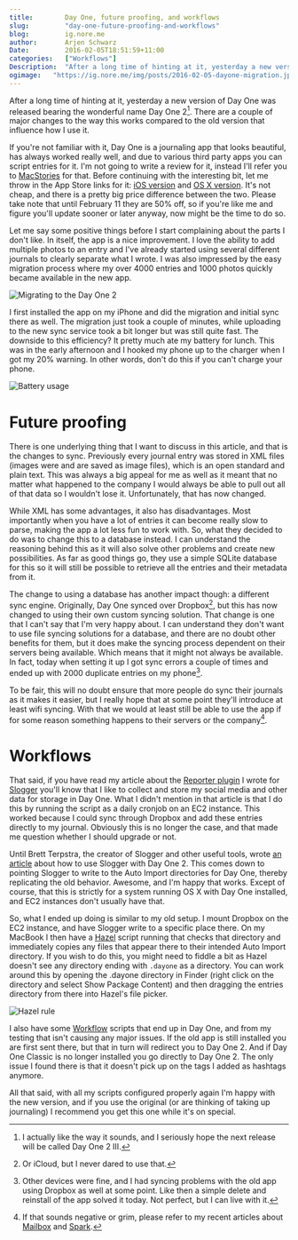 ```yaml
---
title:        Day One, future proofing, and workflows
slug:         "day-one-future-proofing-and-workflows"
blog:         ig.nore.me  
author:       Arjen Schwarz  
Date:         2016-02-05T18:51:59+11:00
categories:   ["Workflows"]
Description:  "After a long time of hinting at it, yesterday a new version of Day One was released bearing the wonderful name Day One 2. There are a couple of major changes to the way this works compared to the old version that influence how I use it."
ogimage:   "https://ig.nore.me/img/posts/2016-02-05-dayone-migration.jpg"
---
```


After a long time of hinting at it, yesterday a new version of Day One was released bearing the wonderful name Day One 2[^dayonetwothree]. There are a couple of major changes to the way this works compared to the old version that influence how I use it.

If you're not familiar with it, Day One is a journaling app that looks beautiful, has always worked really well, and due to various third party apps you can script entries for it. I'm not going to write a review for it, instead I'll refer you to [MacStories][macstories] for that. Before continuing with the interesting bit, let me throw in the App Store links for it: [iOS version][doios] and [OS X version][doosx]. It's not cheap, and there is a pretty big price difference between the two. Please take note that until February 11 they are 50% off, so if you're like me and figure you'll update sooner or later anyway, now might be the time to do so.

Let me say some positive things before I start complaining about the parts I don't like. In itself, the app is a nice improvement. I love the ability to add multiple photos to an entry and I've already started using several different journals to clearly separate what I wrote. I was also impressed by the easy migration process where my over 4000 entries and 1000 photos quickly became available in the new app.

![Migrating to the Day One 2](/img/posts/2016-02-05-dayone-migration.jpg)

I first installed the app on my iPhone and did the migration and initial sync there as well. The migration just took a couple of minutes, while uploading to the new sync service took a bit longer but was still quite fast. The downside to this efficiency? It pretty much ate my battery for lunch. This was in the early afternoon and I hooked my phone up to the charger when I got my 20% warning. In other words, don't do this if you can't charge your phone.

![Battery usage](/img/posts/2016-02-05-dayone-battery.jpg)

# Future proofing

There is one underlying thing that I want to discuss in this article, and that is the changes to sync. Previously every journal entry was stored in XML files (images were and are saved as image files), which is an open standard and plain text. This was always a big appeal for me as well as it meant that no matter what happened to the company I would always be able to pull out all of that data so I wouldn't lose it. Unfortunately, that has now changed.

While XML has some advantages, it also has disadvantages. Most importantly when you have a lot of entries it can become really slow to parse, making the app a lot less fun to work with. So, what they decided to do was to change this to a database instead. I can understand the reasoning behind this as it will also solve other problems and create new possibilities. As far as good things go, they use a simple SQLite database for this so it will still be possible to retrieve all the entries and their metadata from it.

The change to using a database has another impact though: a different sync engine. Originally, Day One synced over Dropbox[^oricloud], but this has now changed to using their own custom syncing solution. That change is one that I can't say that I'm very happy about. I can understand they don't want to use file syncing solutions for a database, and there are no doubt other benefits for them, but it does make the syncing process dependent on their servers being available. Which means that it might not always be available. In fact, today when setting it up I got sync errors a couple of times and ended up with 2000 duplicate entries on my phone[^rinse]. 

To be fair, this will no doubt ensure that more people do sync their journals as it makes it easier, but I really hope that at some point they'll introduce at least wifi syncing. With that we would at least still be able to use the app if for some reason something happens to their servers or the company[^futureproof].

# Workflows

That said, if you have read my article about the [Reporter plugin][reporterplugin] I wrote for [Slogger][slogger] you'll know that I like to collect and store my social media and other data for storage in Day One. What I didn't mention in that article is that I do this by running the script as a daily cronjob on an EC2 instance. This worked because I could sync through Dropbox and add these entries directly to my journal. Obviously this is no longer the case, and that made me question whether I should upgrade or not.

Until Brett Terpstra, the creator of Slogger and other useful tools, wrote [an article][makeitwork] about how to use Slogger with Day One 2. This comes down to pointing Slogger to write to the Auto Import directories for Day One, thereby replicating the old behavior. Awesome, and I'm happy that works. Except of course, that this is strictly for a system running OS X with Day One installed, and EC2 instances don't usually have that.

So, what I ended up doing is similar to my old setup. I mount Dropbox on the EC2 instance, and have Slogger write to a specific place there. On my MacBook I then have a [Hazel][hazel] script running that checks that directory and immediately copies any files that appear there to their intended Auto Import directory. If you wish to do this, you might need to fiddle a bit as Hazel doesn't see any directory ending with `.dayone` as a directory. You can work around this by opening the .dayone directory in Finder (right click on the directory and select Show Package Content) and then dragging the entries directory from there into Hazel's file picker.

![Hazel rule](/img/posts/2016-02-05-dayone-hazel.png)

I also have some [Workflow][workflow] scripts that end up in Day One, and from my testing that isn't causing any major issues. If the old app is still installed you are first sent there, but that in turn will redirect you to Day One 2. And if Day One Classic is no longer installed you go directly to Day One 2. The only issue I found there is that it doesn't pick up on the tags I added as hashtags anymore.

All that said, with all my scripts configured properly again I'm happy with the new version, and if you use the original (or are thinking of taking up journaling) I recommend you get this one while it's on special.

[^dayonetwothree]: I actually like the way it sounds, and I seriously hope the next release will be called Day One 2 III.

[doios]: https://itunes.apple.com/au/app/day-one-2-journal-+-notes/id1044867788?mt=8&uo=4&at=1000l9pK

[doosx]: https://itunes.apple.com/au/app/day-one-2-journal-+-notes/id1055511498?mt=12&uo=4&at=1000l9pK

[^oricloud]: Or iCloud, but I never dared to use that.

[^rinse]: Other devices were fine, and I had syncing problems with the old app using Dropbox as well at some point. Like then a simple delete and reinstall of the app solved it today. Not perfect, but I can live with it.

[^futureproof]: If that sounds negative or grim, please refer to my recent articles about [Mailbox][mailbox] and [Spark][spark].

[mailbox]: https://ig.nore.me/weekly-notes/week-51-2015/

[spark]: https://ig.nore.me/weekly-notes/week-5-2016/

[reporterplugin]: https://ig.nore.me/2015/11/reporter-plugin-for-slogger/

[slogger]: https://github.com/ttscoff/Slogger

[makeitwork]: http://brettterpstra.com/2016/02/04/slogger-with-day-one-2/

[hazel]: https://www.noodlesoft.com/hazel.php

[macstories]: https://www.macstories.net/reviews/day-one-2-review/

[workflow]: https://itunes.apple.com/au/app/workflow-powerful-automation/id915249334?mt=8&uo=4&at=1000l9pK